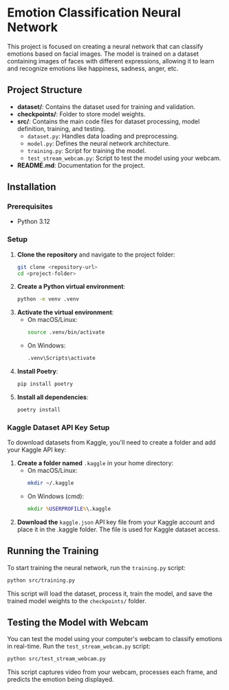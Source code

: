 # Emotion Classification Neural Network

This project is focused on creating a neural network that can classify emotions based on facial images. The model is trained on a dataset containing images of faces with different expressions, allowing it to learn and recognize emotions like happiness, sadness, anger, etc.

## Project Structure

- **dataset/**: Contains the dataset used for training and validation.
- **checkpoints/**: Folder to store model weights.
- **src/**: Contains the main code files for dataset processing, model definition, training, and testing.
    - `dataset.py`: Handles data loading and preprocessing.
    - `model.py`: Defines the neural network architecture.
    - `training.py`: Script for training the model.
    - `test_stream_webcam.py`: Script to test the model using your webcam.
- **README.md**: Documentation for the project.

## Installation

### Prerequisites

- Python 3.12

### Setup

1. **Clone the repository** and navigate to the project folder: 
    ```bash
    git clone <repository-url> 
    cd <project-folder>
    ```
1. **Create a Python virtual environment**:
    ```bash
    python -m venv .venv
    ```
1. **Activate the virtual environment**:
    - On macOS/Linux:
        ```bash
        source .venv/bin/activate
        ```
    - On Windows:
        ```cmd
        .venv\Scripts\activate
        ```
1. **Install Poetry**:
    ```bash
    pip install poetry
    ```
1. **Install all dependencies**:
    ```bash
    poetry install
    ```
### Kaggle Dataset API Key Setup

To download datasets from Kaggle, you'll need to create a folder and add your Kaggle API key:

1. **Create a folder named** `.kaggle` in your home directory:
    - On macOS/Linux:
        ```bash
        mkdir ~/.kaggle
        ```
    - On Windows (cmd):
        ```cmd
        mkdir %USERPROFILE%\.kaggle
        ```
1. **Download the** `kaggle.json` API key file from your Kaggle account and place it in the .kaggle folder. The file is used for Kaggle dataset access.

## Running the Training

To start training the neural network, run the `training.py` script:

```bash
python src/training.py
```

This script will load the dataset, process it, train the model, and save the trained model weights to the `checkpoints/` folder.

## Testing the Model with Webcam

You can test the model using your computer's webcam to classify emotions in real-time. Run the `test_stream_webcam.py` script:

```bash
python src/test_stream_webcam.py
```

This script captures video from your webcam, processes each frame, and predicts the emotion being displayed.